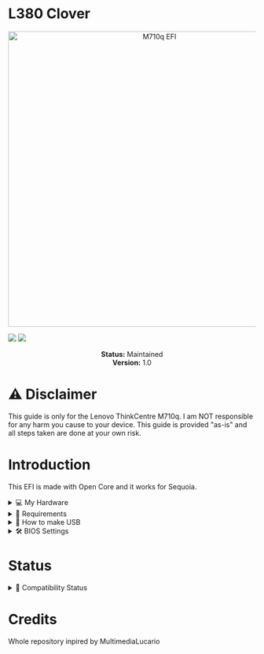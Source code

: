 # L380 Clover
<p align="center">
  <img src="https://github.com/user-attachments/assets/05d84311-7ec8-4077-a9ec-340f15088546" alt="M710q EFI" width="600"/>
</p>


<!-- Badges -->
<p>
  <img src="https://img.shields.io/badge/macOS-Sequoia-green" />
  <img src="https://img.shields.io/badge/license-MIT-purple" />
</p>

<p align="center">
  <strong>Status:</strong> Maintained<br>
  <strong>Version:</strong> 1.0
</p>

# ⚠️ Disclaimer
This guide is only for the Lenovo ThinkCentre M710q. I am NOT responsible for any harm you cause to your device. This guide is provided "as-is" and all steps taken are done at your own risk.

# Introduction
This EFI is made with Open Core and it works for Sequoia.

<details>
  <summary>💻 My Hardware</summary>
  
| Category  | Component                    |
|-----------|------------------------------|
| CPU       | Intel Core i5-6500           |
| GPU       | Intel UHD Graphics 520       |
| SSD       | Intel 256GB M.2 SSD          |
| Memory    | 16GB DDR4 2400Mhz            |
</details>



<details>
  <summary>🔧 Requirements</summary>

  - Lenovo ThinkPad L380  
  - 32GB Flash Drive  
  - Windows PC with Python  
  - An internet connection  
  - MiniTool Partition Wizard  
  - Balena Etcher  
  - [Sequoia](https://www.mediafire.com/file/q0yseezc7atymon/Olarila+Sequoia+15.5+24F74.raw/file)

</details>

<details>
  <summary>💾 How to make USB</summary>

  1. Flash the `.raw` file (Sequoia) to your USB drive using **Balena Etcher**.  
  2. Open **MiniTool Partition Wizard**.  
  3. Right-click the 200MB EFI partition on the USB and select **"Assign letter"**.  
  4. Download and unzip this repository.  
  5. Delete all existing files from the USB's EFI partition.  
  6. Unzip .EFI and put the EFI folder in the EFI particion on the flash drive.

</details>

<details>
  <summary>🛠️ BIOS Settings</summary>

  Make sure the following settings are adjusted in your BIOS:

  - **Disable** Secure Boot  
  - **Disable** TPM (Trusted Platform Module)  
  - **Disable** Intel SGX (if available)  
  - **Enable** USB Boot  
  - **Enable** UEFI Boot Mode  
  - Set **SATA Controller Mode** to AHCI  
  - **Disable** Fast Boot  
  - Enable **Virtualization** (optional, for macOS performance)  

</details>

# Status
<details>
  <summary>🧩 Compatibility Status</summary>

| Feature             |Status         |Notes                                                |
|---------------------|----------------|---------------------------------------------------------|
| Bootloader (Op Core)| ✅ Working     | Stable boot with Sequoia                              |
| Graphics Accel.     | ✅ Working     | Full acceleration with Intel UHD 520                  |
| Audio               | ✅ Working     | Internal speakers and headphone jack                  |
| HDMI                | ✅ Working     | Display output and audio over HDMI                    |
| Lan                 | ✅ Working     | Works fine                                            |
| USB Ports           | ✅ Working     | All USB-A and USB-C ports function normally           |
| Sleep               | ❌Not Working  | It doesn't wake up from sleep                         |
| Bluetooth           | 🔲 Not Tested  |  I don't have bluethoot on the machine                     

|
| iMessage/FaceTime   | 🔲 Not Tested  | I don't have an apple device to test it with          |
| Wifi                | 🔲 Not Tested  | I don't have wifi on the machine                      |
| Handoff/Airdrop     | 🔲 Not Tested  | I don't have wifi on the machine                      |
</details>

# Credits
Whole repository inpired by MultimediaLucario 


